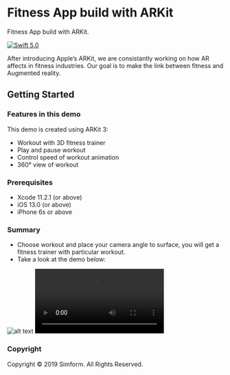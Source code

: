 # Fitness App build with ARKit
Fitness App build with ARKit.

[![Swift 5.0](https://img.shields.io/badge/Swift-5.0-orange.svg?style=flat)](https://swift.org)

After introducing Apple’s ARKit, we are consistantly working on how AR affects in fitness industries. Our goal is to make the link between fitness and Augmented reality.

## Getting Started

### Features in this demo

This demo is created using ARKit 3:
- Workout with 3D fitness trainer
- Play and pause workout
- Control speed of workout animation
- 360° view of workout

### Prerequisites

- Xcode 11.2.1 (or above)
- iOS 13.0 (or above)
- iPhone 6s or above

### Summary

- Choose workout and place your camera angle to surface, you will get a fitness trainer with particular workout.
- Take a look at the demo below:

![alt text](https://thumbs.gfycat.com/DirtyWelcomeBuck-small.gif)
![alt text](https://github.com/simformsolutions/Fitness-App-ARKit/blob/master/Workout_7.mp4)

### Copyright

Copyright © 2019 Simform. All Rights Reserved.
